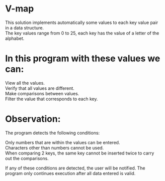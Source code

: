 # V-map

This solution implements automatically some values to each key value pair in a data structure.  
The key values range from 0 to 25, each key has the value of a letter of the alphabet.  

# In this program with these values we can:  

View all the values.  
Verify that all values are different.  
Make comparisons between values.  
Filter the value that corresponds to each key.  

# Observation:  
The program detects the following conditions:  

 Only numbers that are within the values can be entered.  
 Characters other than numbers cannot be used.  
 When comparing 2 keys, the same key cannot be inserted twice to carry out the comparisons.  
 
 If any of these conditions are detected, the user will be notified. The program only continues execution after all data entered is valid.
 



  
  
